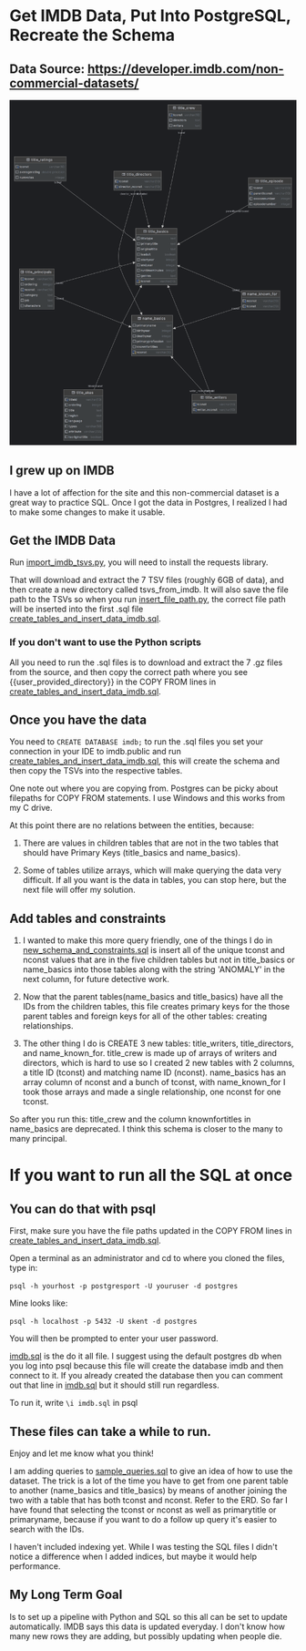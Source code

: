 # Get IMDB Data, Put Into PostgreSQL, Recreate the Schema
## Data Source: https://developer.imdb.com/non-commercial-datasets/



![ERD of Project](https://github.com/kentstephen/imdb_postgres_elt/blob/main/diagrams/imdb_schema.png)


## I grew up on IMDB

I have a lot of affection for the site and this non-commercial dataset is a great way to practice SQL. Once I got the data in Postgres, I realized I had to make some changes to make it usable.

## Get the IMDB Data

Run [import_imdb_tsvs.py](https://github.com/kentstephen/imdb_postgres_elt/blob/main/import_imdb_tsvs.py), you will need to install the requests library.

That will download and extract the 7 TSV files (roughly 6GB of data), and then create a new directory called tsvs_from_imdb. 
It will also save the file path to the TSVs so when you run [insert_file_path.py](https://github.com/kentstephen/imdb_postgres_elt/blob/main/insert_file_paths.py), the correct file path will be inserted into the first .sql file [create_tables_and_insert_data_imdb.sql](https://github.com/kentstephen/imdb_postgres_elt/blob/main/create_tables_insert_data_imdb.sql).

### If you don't want to use the Python scripts

All you need to run the .sql files is to download and extract the 7 .gz files from the source, and then copy the correct path where you see {{user_provided_directory}} in the COPY FROM lines in [create_tables_and_insert_data_imdb.sql](https://github.com/kentstephen/imdb_postgres_elt/blob/main/create_tables_insert_data_imdb.sql).

## Once you have the data

You need to ```CREATE DATABASE imdb;``` to run the .sql files you set your connection in your IDE to imdb.public and run [create_tables_and_insert_data_imdb.sql](https://github.com/kentstephen/imdb_postgres_elt/blob/main/create_tables_insert_data_imdb.sql), this will create the schema and then copy the TSVs into the respective tables. 

One note out where you are copying from. Postgres can be picky about filepaths for COPY FROM statements. I use Windows and this works from my C drive.

At this point there are no relations between the entities, because: 

1. There are values in children tables that are not in the two tables that should have Primary Keys (title_basics and name_basics).

2. Some of tables utilize arrays, which will make querying the data very difficult. If all you want is the data in tables, you can stop here, but the next file will offer my solution.

## Add tables and constraints

1. I wanted to make this more query friendly, one of the things I do in [new_schema_and_constraints.sql](https://github.com/kentstephen/imdb_postgres_elt/blob/main/new_schema_and_constraints.sql) is insert all of the unique tconst and nconst values that are in the five children tables but not in title_basics or name_basics into those tables along with the string 'ANOMALY' in the next column, for future detective work. 

2. Now that the parent tables(name_basics and title_basics) have all the IDs from the children tables, this file creates primary keys for the those parent tables and foreign keys for all of the other tables: creating relationships.

3. The other thing I do is CREATE 3 new tables: title_writers, title_directors, and name_known_for. title_crew is made up of arrays of writers and directors, which is hard to use so I created 2 new tables with 2 columns, a title ID (tconst) and matching name ID (nconst). name_basics has an array column of nconst and a bunch of tconst, with name_known_for I took those arrays and made a single relationship, one nconst for one tconst. 

So after you run this: title_crew and the column knownfortitles in name_basics are deprecated. I think this schema is closer to the many to many principal.

# If you want to run all the SQL at once

## You can do that with psql

First, make sure you have the file paths updated in the COPY FROM lines in [create_tables_and_insert_data_imdb.sql](https://github.com/kentstephen/imdb_postgres_elt/blob/main/create_tables_insert_data_imdb.sql).

Open a terminal as an administrator and cd to where you cloned the files, type in:

```psql -h yourhost -p postgresport -U youruser -d postgres```

Mine looks like:

```psql -h localhost -p 5432 -U skent -d postgres```

You will then be prompted to enter your user password.

[imdb.sql](https://github.com/kentstephen/imdb_postgres_elt/blob/main/imdb.sql) is the do it all file. I suggest using the default postgres db when you log into psql because this file will create the database imdb and then connect to it. If you already created the database then you can comment out that line in [imdb.sql](https://github.com/kentstephen/imdb_postgres_elt/blob/main/imdb.sql) but it should still run regardless.

To run it, write ```\i imdb.sql``` in psql

## These files can take a while to run.

Enjoy and let me know what you think! 

I am adding queries to [sample_queries.sql](https://github.com/kentstephen/imdb_postgres_elt/blob/main/sample_queries.sql) to give an idea of how to use the dataset. The trick is a lot of the time you have to get from one parent table to another (name_basics and title_basics) by means of another joining the two with a table that has both tconst and nconst. Refer to the ERD. So far I have found that selecting the tconst or nconst as well as primarytitle or primaryname, because if you want to do a follow up query it's easier to search with the IDs.

I haven't included indexing yet. While I was testing the SQL files I didn't notice a difference when I added indices, but maybe it would help performance.

## My Long Term Goal

Is to set up a pipeline with Python and SQL so this all can be set to update automatically. IMDB says this data is updated everyday. I don't know how many new rows they are adding, but possibly updating when people die.